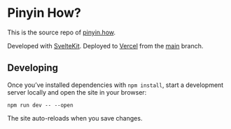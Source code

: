 # Pinyin How?

This is the source repo of [pinyin.how](https://pinyin.how).

Developed with [SvelteKit](https://kit.svelte.dev). Deployed to [Vercel](https://vercel.com/changelog/sveltekit-projects-can-now-be-deployed-with-zero-configuration) from the [main](https://github.com/lianghai/pinyin/tree/main) branch.

## Developing

Once you’ve installed dependencies with `npm install`, start a development server locally and open the site in your browser:

```console
npm run dev -- --open
```

The site auto-reloads when you save changes.
